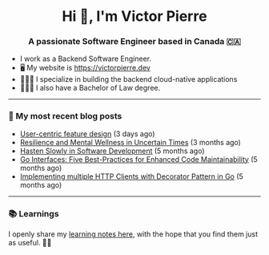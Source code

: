 <h1 align="center">Hi 👋, I'm Victor Pierre</h1>
<h3 align="center">A passionate Software Engineer based in Canada 🇨🇦</h3>

- I work as a Backend Software Engineer.
- 🖥 My website is https://victorpierre.dev
- 👨🏻‍💻 I specialize in building the backend cloud-native applications
- 👨🏻‍⚖️ I also have a Bachelor of Law degree.

---

### 📝 My most recent blog posts

- [User-centric feature design](https://victorpierre.dev/blog/user-centric-feature-design/) (3 days ago)
- [Resilience and Mental Wellness in Uncertain Times](https://victorpierre.dev/blog/mental-health/) (3 months ago)
- [Hasten Slowly in Software Development](https://victorpierre.dev/blog/festina-lente/) (5 months ago)
- [Go Interfaces: Five Best-Practices for Enhanced Code Maintainability](https://victorpierre.dev/blog/five-go-interfaces-best-practices/) (5 months ago)
- [Implementing multiple HTTP Clients with Decorator Pattern in Go](https://victorpierre.dev/blog/decorator-pattern-in-go/) (5 months ago)

---

### 📚 Learnings
I openly share my [learning notes here](https://victorpierre.dev/learning/), with the hope that you find them just as useful. 🙇🏻


